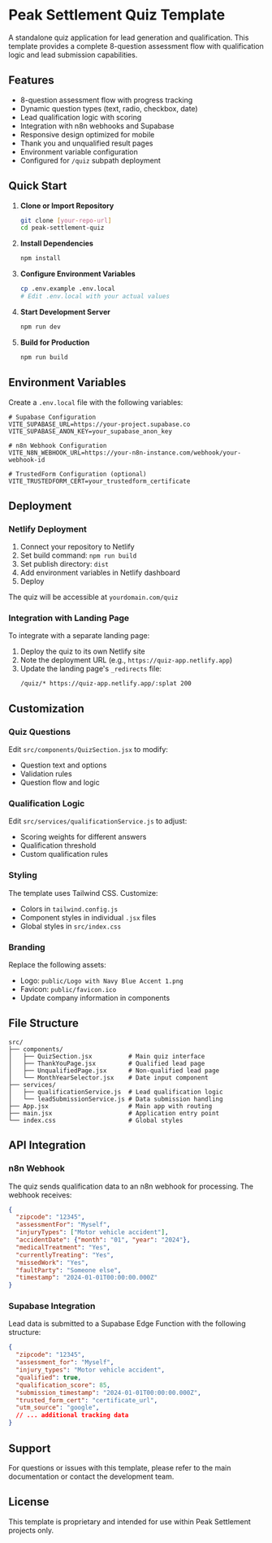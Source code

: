 # Peak Settlement Quiz Template

A standalone quiz application for lead generation and qualification. This template provides a complete 8-question assessment flow with qualification logic and lead submission capabilities.

## Features

- 8-question assessment flow with progress tracking
- Dynamic question types (text, radio, checkbox, date)
- Lead qualification logic with scoring
- Integration with n8n webhooks and Supabase
- Responsive design optimized for mobile
- Thank you and unqualified result pages
- Environment variable configuration
- Configured for `/quiz` subpath deployment

## Quick Start

1. **Clone or Import Repository**
   ```bash
   git clone [your-repo-url]
   cd peak-settlement-quiz
   ```

2. **Install Dependencies**
   ```bash
   npm install
   ```

3. **Configure Environment Variables**
   ```bash
   cp .env.example .env.local
   # Edit .env.local with your actual values
   ```

4. **Start Development Server**
   ```bash
   npm run dev
   ```

5. **Build for Production**
   ```bash
   npm run build
   ```

## Environment Variables

Create a `.env.local` file with the following variables:

```env
# Supabase Configuration
VITE_SUPABASE_URL=https://your-project.supabase.co
VITE_SUPABASE_ANON_KEY=your_supabase_anon_key

# n8n Webhook Configuration
VITE_N8N_WEBHOOK_URL=https://your-n8n-instance.com/webhook/your-webhook-id

# TrustedForm Configuration (optional)
VITE_TRUSTEDFORM_CERT=your_trustedform_certificate
```

## Deployment

### Netlify Deployment

1. Connect your repository to Netlify
2. Set build command: `npm run build`
3. Set publish directory: `dist`
4. Add environment variables in Netlify dashboard
5. Deploy

The quiz will be accessible at `yourdomain.com/quiz`

### Integration with Landing Page

To integrate with a separate landing page:

1. Deploy the quiz to its own Netlify site
2. Note the deployment URL (e.g., `https://quiz-app.netlify.app`)
3. Update the landing page's `_redirects` file:
   ```
   /quiz/* https://quiz-app.netlify.app/:splat 200
   ```

## Customization

### Quiz Questions

Edit `src/components/QuizSection.jsx` to modify:
- Question text and options
- Validation rules
- Question flow and logic

### Qualification Logic

Edit `src/services/qualificationService.js` to adjust:
- Scoring weights for different answers
- Qualification threshold
- Custom qualification rules

### Styling

The template uses Tailwind CSS. Customize:
- Colors in `tailwind.config.js`
- Component styles in individual `.jsx` files
- Global styles in `src/index.css`

### Branding

Replace the following assets:
- Logo: `public/Logo with Navy Blue Accent 1.png`
- Favicon: `public/favicon.ico`
- Update company information in components

## File Structure

```
src/
├── components/
│   ├── QuizSection.jsx          # Main quiz interface
│   ├── ThankYouPage.jsx         # Qualified lead page
│   ├── UnqualifiedPage.jsx      # Non-qualified lead page
│   └── MonthYearSelector.jsx    # Date input component
├── services/
│   ├── qualificationService.js  # Lead qualification logic
│   └── leadSubmissionService.js # Data submission handling
├── App.jsx                      # Main app with routing
├── main.jsx                     # Application entry point
└── index.css                    # Global styles
```

## API Integration

### n8n Webhook

The quiz sends qualification data to an n8n webhook for processing. The webhook receives:

```json
{
  "zipcode": "12345",
  "assessmentFor": "Myself",
  "injuryTypes": ["Motor vehicle accident"],
  "accidentDate": {"month": "01", "year": "2024"},
  "medicalTreatment": "Yes",
  "currentlyTreating": "Yes",
  "missedWork": "Yes",
  "faultParty": "Someone else",
  "timestamp": "2024-01-01T00:00:00.000Z"
}
```

### Supabase Integration

Lead data is submitted to a Supabase Edge Function with the following structure:

```json
{
  "zipcode": "12345",
  "assessment_for": "Myself",
  "injury_types": "Motor vehicle accident",
  "qualified": true,
  "qualification_score": 85,
  "submission_timestamp": "2024-01-01T00:00:00.000Z",
  "trusted_form_cert": "certificate_url",
  "utm_source": "google",
  // ... additional tracking data
}
```

## Support

For questions or issues with this template, please refer to the main documentation or contact the development team.

## License

This template is proprietary and intended for use within Peak Settlement projects only.

